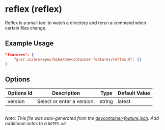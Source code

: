 
# reflex (reflex)

Reflex is a small tool to watch a directory and rerun a command when certain files change.

## Example Usage

```json
"features": {
    "ghcr.io/brokeyourbike/devcontainer-features/reflex:0": {}
}
```

## Options

| Options Id | Description | Type | Default Value |
|-----|-----|-----|-----|
| version | Select or enter a version. | string | latest |



---

_Note: This file was auto-generated from the [devcontainer-feature.json](https://github.com/brokeyourbike/devcontainer-features/blob/main/src/reflex/devcontainer-feature.json).  Add additional notes to a `NOTES.md`._
